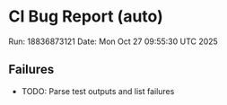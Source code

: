 # CI Bug Report (auto)
Run: 18836873121
Date: Mon Oct 27 09:55:30 UTC 2025

## Failures
- TODO: Parse test outputs and list failures
